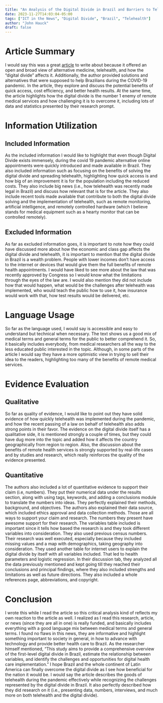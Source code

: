 ```yaml
---
title: "An Analysis of the Digital Divide in Brazil and Barriers to Telehealth and Equal Digital Health Care"
date: 2023-11-27T14:03:04-05:00
tags: ["ICT in the News", "Digital Divide", "Brazil", "Telehealth"]
author: "John Hauck"
draft: false
---
```

# Article Summary
I would say this was a great [article](https://www.jmir.org/2023/1/e42483) to write about because it offered an open and broad view of alternative medicine, telehealth, and how the “digital divide” affects it. Additionally, the author provided solutions and alternatives that were supposed to help Brazilians during the COVID-19 pandemic. In the article, they explore and discuss the potential benefits of quick access, cost efficiency, and better health results. At the same time, the article highlights how the digital divide is the number 1 enemy of remote medical services and how challenging it is to overcome it, including lots of data and statistics presented by their research prompt.  

# Information Utilization
## Included Information
As the included information I would like to highlight that even though Digital Divide exists immensely, during the covid 19 pandemic alternative online appointments were quickly introduced and made available in Brazil. They also included information such as focusing on the benefits of solving the digital divide and spreading telehealth, highlighting how quick access is and how big of an improvement it is for the population including the reduced costs. They also include big news (i.e., how telehealth was recently made legal in Brazil) and discuss how relevant that is for the article. They also include recent tools made available that contribute to both the digital divide solving and the implementation of telehealth, such as remote monitoring, artificial intelligence, and remotely controlled hardware (which I believe stands for medical equipment such as a hearty monitor that can be controlled remotely).  

## Excluded Information
As far as excluded information goes, it is important to note how they could have discussed more about how the economic and class gap affects the digital divide and telehealth, it is important to mention that the digital divide in Brazil is a wealth problem. People with lower incomes don’t have access to the internet or devices that would give them the full benefits of remote health appointments. I would have liked to see more about the law that was recently approved by Congress so I would know what the limitations through the eyes of the law are. I would also mention they did not include how that would happen, what would be the challenges after telehealth was implemented, who would teach the public how to use it, how insurance would work with that, how test results would be delivered, etc.  

# Language Usage
So far as the language used, I would say is accessible and easy to understand but technical when necessary. The text shows us a good mix of medical terms and general terms for the public to better comprehend it. So, it basically includes everybody, from medical researchers all the way to the less educated public interested in the topic. Although, in some parts of the article I would say they have a more optimistic view in trying to sell their idea to the readers, highlighting too many of the benefits of remote medical services.  

# Evidence Evaluation
## Qualitative
So far as quality of evidence, I would like to point out they have solid evidence of how quickly telehealth was implemented during the pandemic, and how the recent passing of a law on behalf of telehealth also adds strong points in their favor. The evidence on the digital divide itself has a qualitative side, it is mentioned strongly a couple of times, but they could have dug more into the topic and added how it affects the country geographically from region to region. Also, the discussion about the benefits of remote health services is strongly supported by real-life cases and by studies and research, which really reinforces the quality of the evidence presented.  

## Quantitative
The authors also included a lot of quantitative evidence to support their claim (i.e, numbers). They put their numerical data under the results section, along with using tags, keywords, and adding a conclusions module to translate the numbers into ideas. They perfectly explained their methods, background, and objectives. The authors also explained their data source, which included ethics approval and data collection methods. Those are all ways to support your claim and research. The numbers they present have awesome support for their research. The variables table included is important since it tells how based the research is and they took different variables into consideration. They also used previous census numbers. Their research was well executed, especially because they included missing values and a map with demographics, taking geography into consideration. They used another table for internet users to explain the digital divide by itself with all variables included. That led to health parameters and logistic regression. In their discussion tab, they analyzed all the data previously mentioned and kept going till they reached their conclusions and principal findings, where they also included strengths and limitations as well as future directions. They also included a whole references page, abbreviations, and copyright.  

# Conclusion
I wrote this while I read the article so this critical analysis kind of reflects my own reaction to the article as well. I realized as I read this research, article, or news (since they are all in one) is really funded, and basically includes everything with a good language mix between medical terms and general terms. I found no flaws in this news, they are informative and highlight something important to society in general, in how to advance with technology and provide better health care to Brazil. As the researcher himself mentioned, “This study aims to provide a comprehensive overview of the first-level digital divide in Brazil, estimate the relationship between variables, and identify the challenges and opportunities for digital health care implementation.” I hope Brazil and the whole continent of Latin America can finally overcome the digital divide as I see how beneficial for the nation it would be. I would say the article describes the goods of telehealth during the pandemic effectively while recognizing the challenges represented by the digital divide in Brazil. It also perfectly described how they did research on it (i.e., presenting data, numbers, interviews, and much more on both telehealth and the digital divide).
